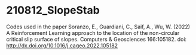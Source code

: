 # 210812_SlopeStab

Codes used in the paper Soranzo, E., Guardiani, C., Saif, A., Wu, W. (2022) A Reinforcement Learning approach to the location of the non-circular critical slip surface of slopes. Computers & Geosciences 166:105182.   doi: http://dx.doi.org/10.1016/j.cageo.2022.105182
